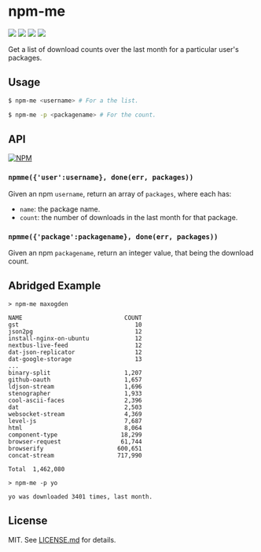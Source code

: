 # npm-me
![](http://img.shields.io/badge/stability-experimental-orange.svg?style=flat)
![](http://img.shields.io/npm/v/npm-me.svg?style=flat)
![](http://img.shields.io/npm/dm/npm-me.svg?style=flat)
![](http://img.shields.io/npm/l/npm-me.svg?style=flat)

Get a list of download counts over the last month for a particular user's packages.

## Usage

``` bash
$ npm-me <username> # For a the list.

$ npm-me -p <packagename> # For the count. 
```

## API

[![NPM](https://nodei.co/npm/npm-me.png)](https://nodei.co/npm/npm-me/)

### `npmme({'user':username}, done(err, packages))`

Given an npm `username`, return an array of `packages`, where each has:

* `name`: the package name.
* `count`: the number of downloads in the last month for that package.

### `npmme({'package':packagename}, done(err, packages))`

Given an npm `packagename`, return an integer value, that being the download count.

## Abridged Example

```
> npm-me maxogden

NAME                             COUNT
gst                                 10
json2pg                             12
install-nginx-on-ubuntu             12
nextbus-live-feed                   12
dat-json-replicator                 12
dat-google-storage                  13
...
binary-split                     1,207
github-oauth                     1,657
ldjson-stream                    1,696
stenographer                     1,933
cool-ascii-faces                 2,396
dat                              2,503
websocket-stream                 4,369
level-js                         7,687
html                             8,064
component-type                  18,299
browser-request                 61,744
browserify                     600,651
concat-stream                  717,990

Total  1,462,080
```

```
> npm-me -p yo

yo was downloaded 3401 times, last month.

```

## License

MIT. See [LICENSE.md](http://github.com/hughsk/npm-me/blob/master/LICENSE.md) for details.
